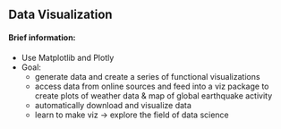 ## Data Visualization
#### Brief information:
- Use Matplotlib and Plotly
- Goal: 
    - generate data and create a series of functional visualizations
    - access data from online sources and feed into a viz package to create plots of weather data & map of global earthquake activity
    - automatically download and visualize data
    - learn to make viz -> explore the field of data science